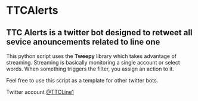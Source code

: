 # TTCAlerts

<h2>TTC Alerts is a twitter bot designed to retweet all sevice anouncements related to line one</h2>

This python script uses the <strong>Tweepy</strong> library which takes advantage of streaming.
Streaming is basically monitoring a single account or select words. When something triggers the filter, you assign an action to it.



Feel free to use this script as a template for other twitter bots.

Twitter account  <a href="https://twitter.com/TTCLine1">@TTCLine1</a>
